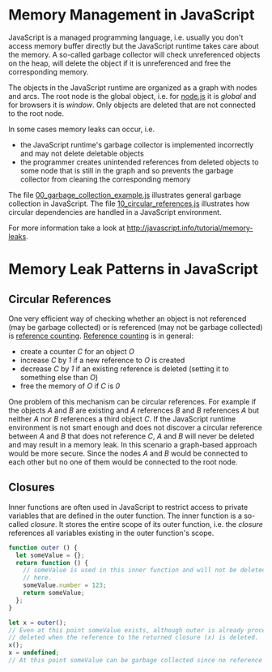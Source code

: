 # Memory Management in JavaScript
JavaScript is a managed programming language, i.e. usually you don't access memory buffer directly but the JavaScript runtime takes care about the memory. A so-called garbage collector will check unreferenced objects on the heap, will delete the object if it is unreferenced and free the corresponding memory.

The objects in the JavaScript runtime are organized as a graph with nodes and arcs. The root node is the global object, i.e. for [node.js](https://nodejs.org/en/) it is _global_ and for browsers it is _window_. Only objects are deleted that are not connected to the root node.

In some cases memory leaks can occur, i.e.
* the JavaScript runtime's garbage collector is implemented incorrectly and may not delete deletable objects
* the programmer creates unintended references from deleted objects to some node that is still in the graph and so prevents the garbage collector from cleaning the corresponding memory

The file [00_garbage_collection_example.js](./00_garbage_collection_example.js) illustrates general garbage collection in JavaScript. The file [10_circular_references.js](./10_circular_references.js) illustrates how circular dependencies are handled in a JavaScript environment.

For more information take a look at http://javascript.info/tutorial/memory-leaks.

# Memory Leak Patterns in JavaScript

## Circular References
One very efficient way of checking whether an object is not referenced (may be garbage collected) or is referenced (may not be garbage collected) is [reference counting](https://en.wikipedia.org/wiki/Reference_counting). [Reference counting](https://en.wikipedia.org/wiki/Reference_counting) is in general:
* create a counter _C_ for an object _O_
* increase _C_ by _1_ if a new reference to _O_ is created
* decrease _C_ by _1_ if an existing reference is deleted (setting it to something else than _O_)
* free the memory of _O_ if _C_ is _0_

One problem of this mechanism can be circular references. For example if the objects _A_ and _B_ are existing and _A_ references _B_ and _B_ references _A_ but neither _A_ nor _B_ references a third object _C_. If the JavaScript runtime environment is not smart enough and does not discover a circular reference between _A_ and _B_ that does not reference _C_, _A_ and _B_ will never be deleted and may result in a memory leak. In this scenario a graph-based approach would be more secure. Since the nodes _A_ and _B_ would be connected to each other but no one of them would be connected to the root node.

## Closures
Inner functions are often used in JavaScript to restrict access to private variables that are defined in the outer function. The inner function is a so-called _closure_. It stores the entire scope of its outer function, i.e. the _closure_ references all variables existing in the outer function's scope.

```javascript
function outer () {
  let someValue = {};
  return function () {
    // someValue is used in this inner function and will not be deleted as long as it is referenced
    // here.
    someValue.number = 123;
    return someValue;
  };
}

let x = outer();
// Even at this point someValue exists, although outer is already processed. someValue will be
// deleted when the reference to the returned closure (x) is deleted.
x();
x = undefined;
// At this point someValue can be garbage collected since no reference to this object exists.
```
